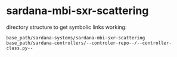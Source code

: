 # sardana-mbi-sxr-scattering

directory structure to get symbolic links working:

```
base_path/sardana-systems/sardana-mbi-sxr-scattering
base_path/sardana-controllers/--controler-repo--/--controller-class.py--
```
